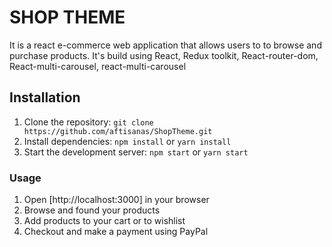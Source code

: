 # SHOP THEME

It is a react e-commerce web application that allows users to to browse and purchase products. 
It's build using React, Redux toolkit, React-router-dom, React-multi-carousel, react-multi-carousel

## Installation
1. Clone the repository: `git clone https://github.com/aftisanas/ShopTheme.git`
2. Install dependencies: `npm install` or `yarn install`
3. Start the development server: `npm start` or `yarn start`

### Usage
1. Open [http://localhost:3000] in your browser
2. Browse and found your products
3. Add products to your cart or to wishlist
4. Checkout and make a payment using PayPal

